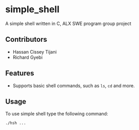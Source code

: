 # simple_shell

A simple shell written in C, ALX SWE program group project

## Contributors

* Hassan Cissey Tijani
* Richard Gyebi

## Features

* Supports basic shell commands, such as `ls`, `cd` and more.

## Usage

To use simple shell type the following command:
```
./hsh ...
```
